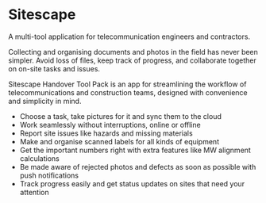 # Sitescape
A multi-tool application for telecommunication engineers and contractors.

Collecting and organising documents and photos in the field has never been simpler. Avoid loss of files, keep track of progress, and collaborate together on on-site tasks and issues.

Sitescape Handover Tool Pack is an app for streamlining the workflow of telecommunications and construction teams, designed with convenience and simplicity in mind.

* Choose a task, take pictures for it and sync them to the cloud
* Work seamlessly without interruptions, online or offline
* Report site issues like hazards and missing materials
* Make and organise scanned labels for all kinds of equipment
* Get the important numbers right with extra features like MW alignment calculations
* Be made aware of rejected photos and defects as soon as possible with push notifications
* Track progress easily and get status updates on sites that need your attention
